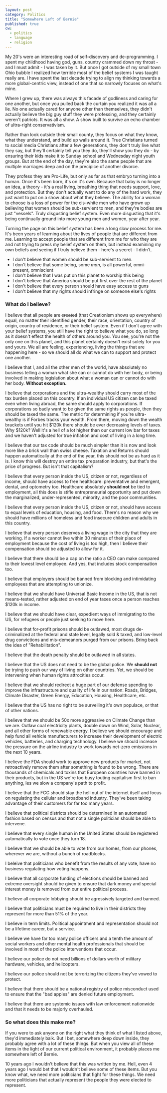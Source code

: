```yaml
---
layout: post
category: Politics
title: "Somewhere Left of Bernie"
published: true
cw:
  - politics
  - language
  - religion
---
```


My 20's were an interesting road of self-discovery and de-programming. I spent my childhood having god, guns, country crammed down my throat - and I must admit - I was taken by it. But once I got outside of my small town Ohio bubble I realized how terrible most of the belief systems I was taught really are. I have spent the last decade trying to align my thinking towards a more global-centric view, instead of one that so narrowly focuses on what's mine. 

Where I grew up, there was always this facade of godliness and caring for one another, but once you pulled back the curtain you realized it was all a lie. No one actually cared for anyone other than themselves, they didn't actually believe the big guy stuff they were professing, and they certainly weren't patriots. It was all a show. A show built to survive an echo chamber of ultra-right conservativism.

Rather than look outside their small county, they focus on what they know, what they understand, and build up walls around it. True Christians turned to social media Christians after a few generations, they don't truly live what they say, but they'll certainly tell you they do, they'll show you they do - by ensuring their kids make it to Sunday school and Wednesday night youth groups. But at the end of the day, they're also the same people that are multiple marriages deep and on the precipice of another divorce. 

They profess they are Pro-Life, but only as far as that embryo turning into a human. Once it's been born, it's on it's own. Because that baby is no longer an idea, a theory - it's a real living, breathing thing that needs support, love, and protection. But they don't actually want to do any of the hard work, they just want to put on a show about what they believe. The ability for a woman to choose is a loss of power for the cis-white men who have grown up believing that women should be sub-servient to men, and they're bodies are just "vessels". Truly disgusting belief system. Even more disgusting that it's being continually ground into more young men and women, year after year. 

Turning the page on this belief system has been a long slow process for me. It's been years of learning about the lives of people that are different from me. Learning to accept people that are different from me for who they are and not trying to press my belief system on them, but instead examining my own beliefs and seeing if I truly believe them - here's a secret - I didn't. 

- I don't believe that women should be sub-servient to men.
- I don't believe that some being, some _man_, is all powerful, omni-present, omniscient
- I don't believe that I was put on this planet to worship this being
- I don't believe that America should be put first over the rest of the planet
- I don't believe that every person should have easy access to guns
- I don't believe that my rights should infringe on someone else's rights

### What do I believe?

I believe that all people are ~~created~~ (that Creationism shows up everywhere) equal, no matter their identified gender, their race, orientation, country of origin, country of residence, or their belief system. Even if I don't agree with your belief systems, you still have the right to believe what you do, so long as it doesn't effect the health of others around you. You see, you're not the only one on this planet, and this planet certainly doesn't exist solely for you and yours. We all are feeling, experiencing, living the things that are happening here - so we should all do what we can to support and protect one another.

I believe that I, and all the other men of the world, have absolutely no business telling a woman what she can or cannot do with her body, or being involved in making legislation about what a woman can or cannot do with her body. **Without exception.**

I believe that corporations and the ultra-wealthy should carry most of the tax burden placed on this country. If an individual US citizen can be taxed even when living abroad, the same should apply to corporations. If corporations so badly want to be given the same rights as people, then they should be taxed the same. The metric for determining if you're ultra-wealthy is if Forbes tracks your wealth. From there, moving down the wealth brackets until you hit $120k there should be ever decreasing levels of taxes. Why $120k? Well it's a hell of a lot higher than our current low bar for taxes and we haven't adjusted for true inflation and cost of living in a long time.

I believe that our tax code should be much simpler than it is now and look more like a brick wall than swiss cheese. Taxation and Returns should happen automatically at the end of the year, this should not be as hard as it is. I know this will destroy an entire tax preparation industry, but that's the price of progress. But isn't that capitalism?

I believe that every person inside the US, citizen or not, regardless of income, should have access to free healthcare: preventative and emergent, dental, and optometry too. Healthcare absolutely **should not** be tied to employment, all this does is stifle entrepreneurial opportunity and put down the marginalized, under-represented, minority, and the poor communities. 

I believe that every person inside the US, citizen or not, should have access to equal levels of education, housing, and food. There's no reason why we should have millions of homeless and food insecure children and adults in this country.

I believe that every person deserves a living wage in the city that they are working. If a worker cannot live within 30 minutes of their place of employment because the cost of living is too high, then I believe their compensation should be adjusted to allow for it. 

I believe that there should be a cap on the ratio a CEO can make compared to their lowest level employee. And yes, that includes stock compensation too.

I believe that employers should be banned from blocking and intimidating employees that are attempting to unionize.

I believe that we should have Universal Basic Income in the US, that is not means-tested, rather adjusted on end of year taxes once a person reaches $120k in income. 

I believe that we should have clear, expedient ways of immigrating to the US, for refugees or people just seeking to move here.

I believe that for-profit prisons should be outlawed, most drugs de-criminalized at the federal and state level, legally sold & taxed, and low-level drug convictions and mis-demeanors purged from our prisons. Bring back the idea of "Rehabilitation".

I believe that the death penalty should be outlawed in all states.

I believe that the US does not need to be the global police. We **should not** be trying to push our way of living on other countries. Yet, we should be intervening when human rights attrocities occur.

I believe that we should redirect a huge part of our defense spending to improve the infrastructure and quality of life in our nation: Roads, Bridges, Climate Disaster, Green Energy, Education, Housing, Healthcare, etc.

I believe that the US has no right to be surveiling it's own populace, or that of other nations. 

I believe that we should be 50x more aggressive on Climate Change than we are. Outlaw coal electricity plants, double down on Wind, Solar, Nuclear, and all other forms of renewable energy. I believe we should encourage and help fund all vehicle manufacturers to increase their development of electric vehicles, batteries, and charging technology. I believe we should increase the pressure on the airline industry to work towards net-zero emissions in the next 10 years. 

I believe the FDA should work to approve new products for market, not retroactively remove them after something is found to be wrong. There are thousands of chemicals and toxins that European countries have banned in their products, but in the US we're too busy touting capitalism first to ban anything, les we slow a company's path to profit. 

I believe that the FCC should stay the hell out of the internet itself and focus on regulating the cellular and broadband industry. They've been taking advantage of their customers for far too many years.

I believe that political districts should be determined in an automated fashion based on census and that not a single politician should be able to intervene. 

I believe that every single human in the United States should be registered automatically to vote once they turn 18. 

I believe that we should be able to vote from our homes, from our phones, wherever we are, without a bunch of roadblocks.

I beleive that politicians who benefit from the results of any vote, have no business regulating how voting happens.

I believe that all corporate funding of elections should be banned and extreme oversight should be given to ensure that dark money and special interest money is removed from our entire political process. 

I believe all corporate lobbying should be agressively targeted and banned.

I believe that politicians must be required to live in their districts they represent for more than 51% of the year.

I believe in term limits. Political appointment and representation should not be a lifetime career, but a service.

I believe we have far too many police officers and a tenth the amount of social workers and other mental health professionals that should be involved in most of the police interventions that occur. 

I believe our police do not need billions of dollars worth of military hardware, vehicles, and helicopters.

I believe our police should not be terrorizing the citizens they've vowed to protect. 

I believe that there should be a national registry of police misconduct used to ensure that the "bad apples" are denied future employment.

I believe that there are systemic issues with law enforcement nationwide and that it needs to be majorly overhauled.

### So what does this make me?

If you were to ask anyone on the right what they think of what I listed above, they'd immediately balk. But I bet, somewhere deep down inside, they probably agree with a lot of these things. But when you view all of these items in the light of our current political environment, it probably places me somewhere left of Bernie. 

10 years ago I wouldn't believe that this was written by me. Hell, even 4 years ago I would bet that I wouldn't believe some of these items. But you know what, we need more politicians that fight for these things. We need more politicians that actually represent the people they were elected to represent.